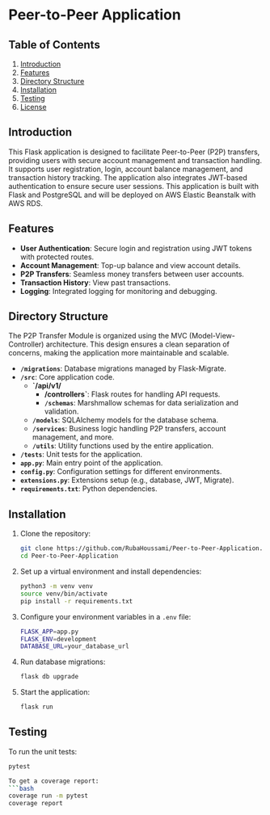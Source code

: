 # Peer-to-Peer Application

## Table of Contents

1. [Introduction](#introduction)
2. [Features](#features)
3. [Directory Structure](#directory-structure) 
4. [Installation](#installation)
5. [Testing](#testing)
6. [License](#license)

## Introduction

This Flask application is designed to facilitate Peer-to-Peer (P2P) transfers, providing users with secure account management and transaction handling. It supports user registration, login, account balance management, and transaction history tracking. The application also integrates JWT-based authentication to ensure secure user sessions. This application is built with Flask and PostgreSQL and will be deployed on AWS Elastic Beanstalk with AWS RDS.

## Features

- **User Authentication**: Secure login and registration using JWT tokens with protected routes.
- **Account Management**: Top-up balance and view account details.
- **P2P Transfers**: Seamless money transfers between user accounts.
- **Transaction History**: View past transactions.
- **Logging**: Integrated logging for monitoring and debugging.

## Directory Structure

The P2P Transfer Module is organized using the MVC (Model-View-Controller) architecture. This design ensures a clean separation of concerns, making the application more maintainable and scalable.

- **`/migrations`**: Database migrations managed by Flask-Migrate.
- **`/src`**: Core application code.
  - **`/api/v1/**
      - **/controllers`**: Flask routes for handling API requests.
      - **`/schemas`**: Marshmallow schemas for data serialization and validation.
  - **`/models`**: SQLAlchemy models for the database schema.
  - **`/services`**: Business logic handling P2P transfers, account management, and more.
  - **`/utils`**: Utility functions used by the entire application.
- **`/tests`**: Unit tests for the application.
- **`app.py`**: Main entry point of the application.
- **`config.py`**: Configuration settings for different environments.
- **`extensions.py`**: Extensions setup (e.g., database, JWT, Migrate).
- **`requirements.txt`**: Python dependencies.

## Installation

1. Clone the repository:
    ```bash
    git clone https://github.com/RubaHoussami/Peer-to-Peer-Application.git
    cd Peer-to-Peer-Application
    ```

2. Set up a virtual environment and install dependencies:
    ```bash
    python3 -m venv venv
    source venv/bin/activate
    pip install -r requirements.txt
    ```

3. Configure your environment variables in a `.env` file:
    ```bash
    FLASK_APP=app.py
    FLASK_ENV=development
    DATABASE_URL=your_database_url
    ```

4. Run database migrations:
    ```bash
    flask db upgrade
    ```

5. Start the application:
    ```bash
    flask run
    ```

## Testing

To run the unit tests:
```bash
pytest

To get a coverage report:
```bash
coverage run -m pytest
coverage report
